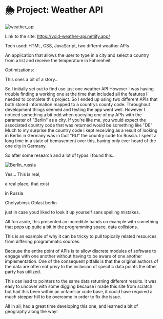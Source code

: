 # 🌦 Project: Weather API

![weather_api](https://user-images.githubusercontent.com/23227549/200642154-7576fd55-6763-46df-9a22-9c03c09c6b8e.png)

Link to the site: https://void-weather-api.netlify.app/

Tech used: HTML, CSS, JavaScript, two differnt weather APIs

An application that allows the user to type in a city and select a country from a list and receive the temperature in Fahrenheit


Optimizations:

This ones a bit of a story...

So I initially set out to find use just one weather API However I was having trouble finding a working one at the time that 
included all the features I needed to complete this project. So I ended up using two different APIs that both stored information mapped to a countrys
county code. Throughout development things seemed and testing the app went well. However I noticed something a bit odd when querying one of my APIs 
with the parameter of "Berlin" as a city. If you're like me, you would expect the associated country code that was returned would be something like "DE"
Much to my surprise the country code i kept receiving as a result of looking in Berlin in Germany was in fact "RU" the country code for Russia.
I spent a long time in a state of bemusement over this, having only ever heard of the one city in Germany. 

So after some research and a lot of typos i found this...


![Berlin_russia](https://user-images.githubusercontent.com/23227549/200644061-688acfe1-6e84-46b3-bb7a-144460ed9f39.png)

Yes...
This is real, 

a real place, that exist

in Russia

Chelyabinsk Oblast berlin

just in case youd liked to look it up yourself sans spelling mistakes.

All fun aside, this presented an incredible hands on example with something that pops up quite a bit in the programming space, data collisions.

This is an example of why it can be tricky to pull topically related resources from differing programmatic sources. 

Because the entire point of APIs is to allow discrete modules of software to engage with one another without having to be
aware of one another implementation. One of the consequent pitfalls is that the original authors of the data are often not privy
to the inclusion of specific data points the other party has utilized.

This can lead to pointers to the same data returning different results. It was easy to uncover with some digging because i made this site from scratch
but had this been within an unfamiliar code base, it could have required a much steeper hill to be overcome in order to fix the issue.

All in all, had a great time developing this one, and learned a bit of geography along the way!

